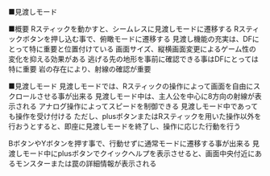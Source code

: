 ---
---

■見渡しモード

■概要
Rスティックを動かすと、シームレスに見渡しモードに遷移する
Rスティックボタンを押し込む事で、俯瞰モードに遷移する
見渡し機能の充実は、DFにとって特に重要と位置付けている
画面サイズ、縦横画面変更によるゲーム性の変化を抑える効果がある
逃げる先の地形を事前に確認できる事はDFにとっては特に重要
岩の存在により、射線の確認が重要

■見渡しモード
見渡しモードでは、Rスティックの操作によって画面を自由にスクロールさせる事が出来る
見渡しモード中は、主人公を中心に8方向の射線が表示される
アナログ操作によってスピードを制御できる
見渡しモード中であっても操作を受け付ける
ただし、plusボタンまたはRスティックを用いた操作以外を行おうとすると、即座に見渡しモードを終了し、操作に応じた行動を行う

BボタンやYボタンを押す事で、行動せずに通常モードに遷移する事が出来る
見渡しモード中にplusボタンでクイックヘルプを表示させると、画面中央付近にあるモンスターまたは罠の詳細情報が表示される


